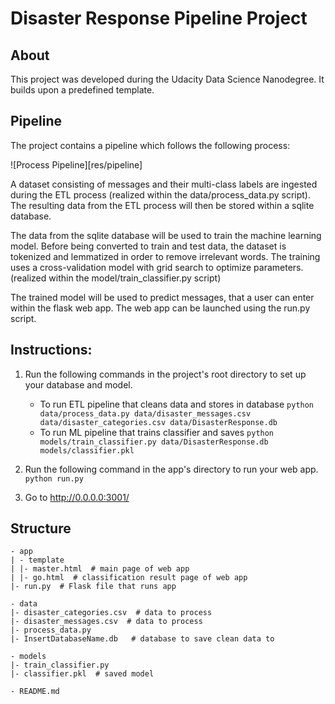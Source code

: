 # Disaster Response Pipeline Project

## About
This project was developed during the Udacity Data Science Nanodegree. It builds upon a predefined template.

## Pipeline

The project contains a pipeline which follows the following process:

![Process Pipeline][res/pipeline]

A dataset consisting of messages and their multi-class labels are ingested during the ETL process (realized within the data/process_data.py script).
The resulting data from the ETL process will then be stored within a sqlite database.

The data from the sqlite database will be used to train the machine learning model. Before being converted to train and test data, the dataset is tokenized and lemmatized in order to remove irrelevant words. The training uses a cross-validation model with grid search to optimize parameters. (realized within the model/train_classifier.py script)

The trained model will be used to predict messages, that a user can enter within the flask web app. The web app can be launched using the run.py script.

## Instructions:
1. Run the following commands in the project's root directory to set up your database and model.

    - To run ETL pipeline that cleans data and stores in database
        `python data/process_data.py data/disaster_messages.csv data/disaster_categories.csv data/DisasterResponse.db`
    - To run ML pipeline that trains classifier and saves
        `python models/train_classifier.py data/DisasterResponse.db models/classifier.pkl`

2. Run the following command in the app's directory to run your web app.
    `python run.py`

3. Go to http://0.0.0.0:3001/

## Structure

```
- app
| - template
| |- master.html  # main page of web app
| |- go.html  # classification result page of web app
|- run.py  # Flask file that runs app

- data
|- disaster_categories.csv  # data to process 
|- disaster_messages.csv  # data to process
|- process_data.py
|- InsertDatabaseName.db   # database to save clean data to

- models
|- train_classifier.py
|- classifier.pkl  # saved model 

- README.md

```